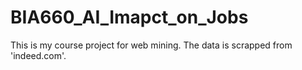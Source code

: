 # BIA660_AI_Imapct_on_Jobs
This is my course project for web mining. The data is scrapped from 'indeed.com'.
